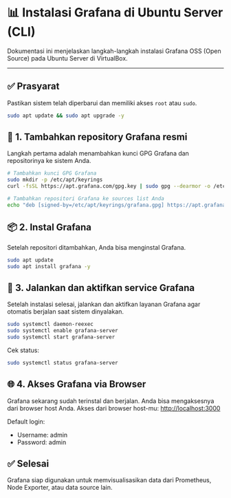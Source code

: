 # 📊 Instalasi Grafana di Ubuntu Server (CLI)

Dokumentasi ini menjelaskan langkah-langkah instalasi Grafana OSS (Open Source) pada Ubuntu Server di VirtualBox.

---

## ✅ Prasyarat

Pastikan sistem telah diperbarui dan memiliki akses `root` atau `sudo`.

```bash
sudo apt update && sudo apt upgrade -y
```

## 🧰 1. Tambahkan repository Grafana resmi
Langkah pertama adalah menambahkan kunci GPG Grafana dan repositorinya ke sistem Anda.
``` bash
# Tambahkan kunci GPG Grafana
sudo mkdir -p /etc/apt/keyrings
curl -fsSL https://apt.grafana.com/gpg.key | sudo gpg --dearmor -o /etc/apt/keyrings/grafana.gpg

# Tambahkan repositori Grafana ke sources list Anda
echo "deb [signed-by=/etc/apt/keyrings/grafana.gpg] https://apt.grafana.com stable main" | sudo tee /etc/apt/sources.list.d/grafana.list
```

## 📦 2. Instal Grafana
Setelah repositori ditambahkan, Anda bisa menginstal Grafana.
``` bash
sudo apt update
sudo apt install grafana -y
```

## 🚀 3. Jalankan dan aktifkan service Grafana
Setelah instalasi selesai, jalankan dan aktifkan layanan Grafana agar otomatis berjalan saat sistem dinyalakan.
``` bash
sudo systemctl daemon-reexec
sudo systemctl enable grafana-server
sudo systemctl start grafana-server
```
Cek status:
``` bash
sudo systemctl status grafana-server
```

## 🌐 4. Akses Grafana via Browser
Grafana sekarang sudah terinstal dan berjalan. Anda bisa mengaksesnya dari browser host Anda.
Akses dari browser host-mu: [http://localhost:3000](http://localhost:3000)

Default login:
- Username: admin
- Password: admin

## ✅ Selesai
Grafana siap digunakan untuk memvisualisasikan data dari Prometheus, Node Exporter, atau data source lain.
